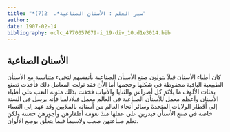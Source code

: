 ```yaml
---
title: "*سير العلم : الأسنان الصناعية*.  2(7)"
author: 
date: 1907-02-14
bibliography: oclc_4770057679-i_19-div_10.d1e3014.bib
---
```




##  الأسنان الصناعية 


 كان أطباء الأسنان قبلاً يتولون صنع الأسنأن الصناعية بأنفسهم لتجيء متناسبة مع الأسنأن الطبيعية الباقية محفوظة في شكلها وحجمها أما الأن فقد تولت المعامل ذلك فأخذت تصنع بمئات الألوف ما يلائم كل أضراس والثنايا والأنياب فخفت بذلك مئونة التعب على أطباء الأسنان وأعظم معمل للأسنأن الصناعية في العالم معمل فيلادلفيا فإنه يرسل في السنة إلى أقطار الولايات المتحدة وسائر أنحاء العالم من أسنانه بالملايين وقد عهد إلى النساء خاصة في صنع الأسنأن فيدرين على عملها منذ نعومة أظفارهن وأجورهن حسنة ولكن تعلم صناعتهن صعب ولاسيما فيما يتعلق بوضع الألوان. 
